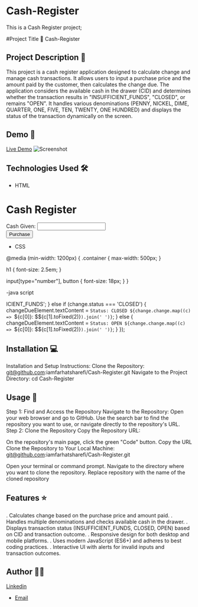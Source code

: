 # Cash-Register
This is a Cash Register project;

#Project Title 🚀
Cash-Register

## Project Description 📝

This project is a cash register application designed to calculate change and manage cash transactions. It allows users to input a purchase price and the amount paid by the customer, then calculates the change due. The application considers the available cash in the drawer (CID) and determines whether the transaction results in "INSUFFICIENT_FUNDS", "CLOSED", or remains "OPEN". It handles various denominations (PENNY, NICKEL, DIME, QUARTER, ONE, FIVE, TEN, TWENTY, ONE HUNDRED) and displays the status of the transaction dynamically on the screen.

## Demo 📸
[Live Demo](https://iamfarhatsharefi.github.io/Cash-Register/)
![Screenshot](./)

## Technologies Used 🛠️


- HTML

<body>
  <div class="container">
    <h1>Cash Register</h1>
    <div class="input-group">
      <label for="cash">Cash Given:</label>
      <input type="number" id="cash" min="0" step="0.01">
    </div>
    <div class="result" id="change-due"></div>
    <button id="purchase-btn">Purchase</button>
  </div>
  <script src="script.js"></script>
</body>

- CSS

@media (min-width: 1200px) {
  .container {
    max-width: 500px;
  }

  h1 {
    font-size: 2.5em;
  }

  input[type="number"],
  button {
    font-size: 18px;
  }
}

-java script

ICIENT_FUNDS';
  } else if (change.status === 'CLOSED') {
    changeDueElement.textContent = `Status: CLOSED ${change.change.map((c) => `${c[0]}: $${c[1].toFixed(2)}`).join(' ')}`;
  } else {
    changeDueElement.textContent = `Status: OPEN ${change.change.map((c) => `${c[0]}: $${c[1].toFixed(2)}`).join(' ')}`;
  }
});


## Installation 💻

Installation and Setup Instructions:
Clone the Repository:
git@github.com:iamfarhatsharefi/Cash-Register.git
Navigate to the Project Directory:
cd Cash-Register


## Usage 🎯

Step 1: Find and Access the Repository
Navigate to the Repository:
Open your web browser and go to GitHub.
Use the search bar to find the repository you want to use, or navigate directly to the repository's URL.
Step 2: Clone the Repository
Copy the Repository URL:

On the repository's main page, click the green "Code" button.
Copy the URL 
Clone the Repository to Your Local Machine:
git@github.com:iamfarhatsharefi/Cash-Register.git

Open your terminal or command prompt.
Navigate to the directory where you want to clone the repository.
Replace repository with the name of the cloned repository

## Features ⭐

. Calculates change based on the purchase price and amount paid.
. Handles multiple denominations and checks available cash in the drawer.
. Displays transaction status (INSUFFICIENT_FUNDS, CLOSED, OPEN) based on CID and transaction outcome.
. Responsive design for both desktop and mobile platforms.
. Uses modern JavaScript (ES6+) and adheres to best coding practices.
. Interactive UI with alerts for invalid inputs and transaction outcomes.

## Author 👩‍💻
[Linkedin](https://www.linkedin.com/in/farhat-sharefi-13a101309?utm_source=share&utm_campaign=share_via&utm_content=profile&utm_medium=android_app)
- [Email](sharefifarhat@gmail.com)
